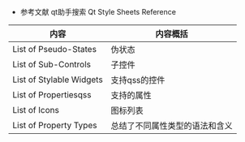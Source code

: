 * 参考文献  qt助手搜索    Qt Style Sheets Reference
  
|内容|内容概括|
|----|----|
|List of Pseudo-States|伪状态|
|List of Sub-Controls|子控件|
|List of Stylable Widgets|支持qss的控件|
|List of Propertiesqss|支持的属性|
|List of Icons|图标列表|
|List of Property Types|总结了不同属性类型的语法和含义|
